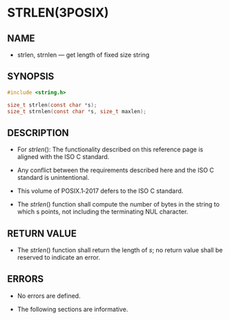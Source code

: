 # STRLEN(3POSIX)

## NAME

- strlen, strnlen — get length of fixed size string

## SYNOPSIS

```c
#include <string.h>

size_t strlen(const char *s);
size_t strnlen(const char *s, size_t maxlen);
```

## DESCRIPTION

- For  *strlen*():  The  functionality  described on this reference page is aligned with the ISO C standard.

- Any conflict between the requirements described here and the ISO C standard is unintentional.

- This volume of POSIX.1‐2017 defers to the ISO C standard.

- The  *strlen*()  function shall compute the number of bytes in the string to which s points, not
including the terminating NUL character.

## RETURN VALUE

- The *strlen*() function shall return the length of *s*; no return value shall be reserved to indicate an error.

## ERRORS

- No errors are defined.

- The following sections are informative.
